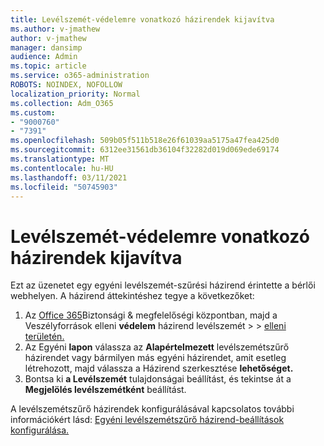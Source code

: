 ```yaml
---
title: Levélszemét-védelemre vonatkozó házirendek kijavítva
ms.author: v-jmathew
author: v-jmathew
manager: dansimp
audience: Admin
ms.topic: article
ms.service: o365-administration
ROBOTS: NOINDEX, NOFOLLOW
localization_priority: Normal
ms.collection: Adm_O365
ms.custom:
- "9000760"
- "7391"
ms.openlocfilehash: 509b05f511b518e26f61039aa5175a47fea425d0
ms.sourcegitcommit: 6312ee31561db36104f32282d019d069ede69174
ms.translationtype: MT
ms.contentlocale: hu-HU
ms.lasthandoff: 03/11/2021
ms.locfileid: "50745903"
---
```

# <a name="fix-anti-spam-policy"></a>Levélszemét-védelemre vonatkozó házirendek kijavítva

Ezt az üzenetet egy egyéni levélszemét-szűrési házirend érintette a bérlői webhelyen. A házirend áttekintéshez tegye a következőket:

1. Az [Office 365](https://go.microsoft.com/fwlink/p/?linkid=2077143)Biztonsági & megfelelőségi központban, majd a Veszélyforrások elleni **védelem** házirend levélszemét  >    >  [elleni területén.](https://go.microsoft.com/fwlink/?linkid=2101518)
2. Az Egyéni **lapon** válassza az **Alapértelmezett** levélszemétszűrő házirendet vagy bármilyen más egyéni házirendet, amit esetleg létrehozott, majd válassza a Házirend szerkesztése **lehetőséget.**
3. Bontsa ki **a Levélszemét** tulajdonságai beállítást, és tekintse át a **Megjelölés levélszemétként** beállítást.

A levélszemétszűrő házirendek konfigurálásával kapcsolatos további információkért lásd: [Egyéni levélszemétszűrő házirend-beállítások konfigurálása.](https://go.microsoft.com/fwlink/?linkid=2101054)
